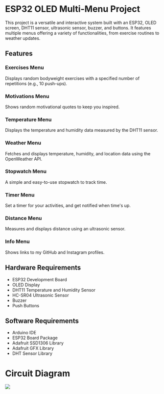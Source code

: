



# **ESP32 OLED Multi-Menu Project**
This project is a versatile and interactive system built with an ESP32, OLED screen, DHT11 sensor, ultrasonic sensor, buzzer, and buttons. It features multiple menus offering a variety of functionalities, from exercise routines to weather updates.

## Features
### Exercises Menu
Displays random bodyweight exercises with a specified number of repetitions (e.g., 10 push-ups).

### Motivations Menu
Shows random motivational quotes to keep you inspired.

### Temperature Menu
Displays the temperature and humidity data measured by the DHT11 sensor.

### Weather Menu
Fetches and displays temperature, humidity, and location data using the OpenWeather API.

### Stopwatch Menu
A simple and easy-to-use stopwatch to track time.

### Timer Menu
Set a timer for your activities, and get notified when time's up.

### Distance Menu
Measures and displays distance using an ultrasonic sensor.

### Info Menu
Shows links to my GitHub and Instagram profiles.


## Hardware Requirements
- ESP32 Development Board
- OLED Display
- DHT11 Temperature and Humidity Sensor
- HC-SR04 Ultrasonic Sensor
- Buzzer
- Push Buttons
  
## Software Requirements
- Arduino IDE
- ESP32 Board Package
- Adafruit SSD1306 Library
- Adafruit GFX Library
- DHT Sensor Library




# **Circuit Diagram**
![](https://github.com/ibrahim200406/esp32Project/blob/main/diagram.png)
